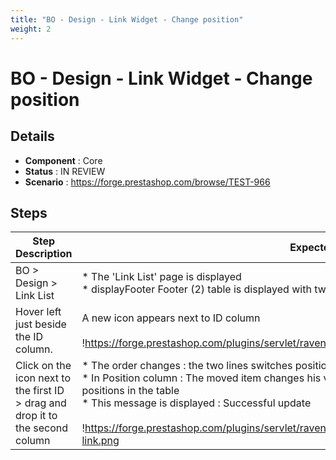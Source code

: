 ```yaml
---
title: "BO - Design - Link Widget - Change position"
weight: 2
---
```


# BO - Design - Link Widget - Change position
## Details
* **Component** : Core
* **Status** : IN REVIEW
* **Scenario** : https://forge.prestashop.com/browse/TEST-966

## Steps
| Step Description | Expected result |
| ----- | ----- |
| BO > Design > Link List | * The 'Link List' page is displayed<br> * displayFooter Footer (2) table is displayed with two lines on it |
| Hover left just beside the ID column. | A new icon appears next to ID column<br><br>!https://forge.prestashop.com/plugins/servlet/raven/attachment/1392/drag.png|width=543,height=217! |
| Click on the icon next to the first ID > drag and drop it to the second column | * The order changes : the two lines switches positions<br> * In Position column : The moved item changes his value also all the under lines corresponding to their positions in the table<br> * This message is displayed : Successful update<br><br>!https://forge.prestashop.com/plugins/servlet/raven/tempattachment/5946460803108712136/switch-link.png|width=570,height=274! |
